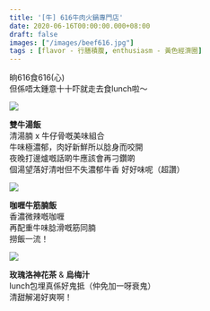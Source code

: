 ```yaml
---
title: '[牛] 616牛肉火鍋專門店'
date: 2020-06-16T00:00:00.000+08:00
draft: false
images: ["/images/beef616.jpg"]
tags : [flavor - 行膳積腹, enthusiasm - 黃色經濟圈]
---
```


晌616食616(心)  
但係唔太鍾意十十吓就走去食lunch啦～

![](/images/beef616.jpg)

**雙牛湯飯**  
清湯腩 x 牛仔骨嘅美味組合  
牛味極濃郁，肉好新鮮所以腍身而咬開  
夜晚打邊爐嘅話啲牛應該會再刁鑽啲  
個湯望落好清咁但不失濃郁牛香 
好好味呢（超讚）

![](/images/beef616a.jpg)

**咖喱牛筋腩飯**  
香濃微辣嘅咖喱  
再配重牛味腍滑嘅筋同腩  
撈飯一流！

![](/images/beef616b.jpg)

**玫瑰洛神花茶** & **烏梅汁**  
lunch包埋真係好鬼抵（仲免加一呀衰鬼）  
清甜解渴好爽啊！





